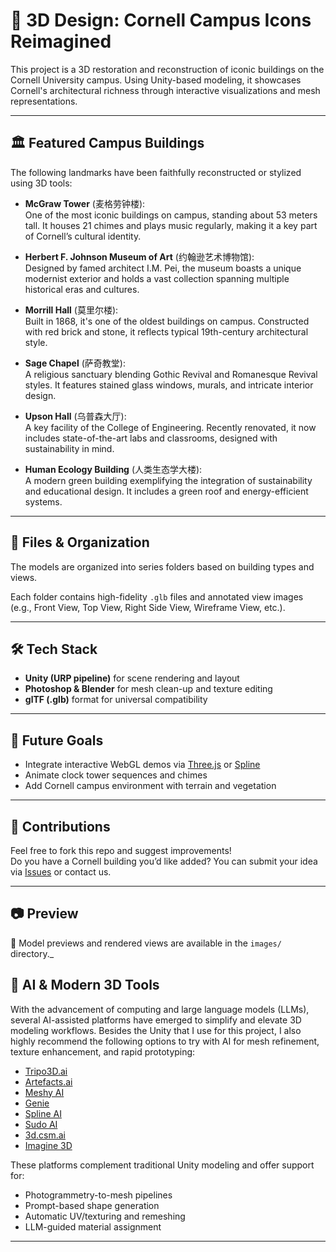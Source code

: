 # 📐 3D Design: Cornell Campus Icons Reimagined

This project is a 3D restoration and reconstruction of iconic buildings on the Cornell University campus. Using Unity-based modeling, it showcases Cornell's architectural richness through interactive visualizations and mesh representations.

---

## 🏛️ Featured Campus Buildings

The following landmarks have been faithfully reconstructed or stylized using 3D tools:

- **McGraw Tower** (麦格劳钟楼):  
  One of the most iconic buildings on campus, standing about 53 meters tall. It houses 21 chimes and plays music regularly, making it a key part of Cornell’s cultural identity.

- **Herbert F. Johnson Museum of Art** (约翰逊艺术博物馆):  
  Designed by famed architect I.M. Pei, the museum boasts a unique modernist exterior and holds a vast collection spanning multiple historical eras and cultures.

- **Morrill Hall** (莫里尔楼):  
  Built in 1868, it's one of the oldest buildings on campus. Constructed with red brick and stone, it reflects typical 19th-century architectural style.

- **Sage Chapel** (萨奇教堂):  
  A religious sanctuary blending Gothic Revival and Romanesque Revival styles. It features stained glass windows, murals, and intricate interior design.

- **Upson Hall** (乌普森大厅):  
  A key facility of the College of Engineering. Recently renovated, it now includes state-of-the-art labs and classrooms, designed with sustainability in mind.

- **Human Ecology Building** (人类生态学大楼):  
  A modern green building exemplifying the integration of sustainability and educational design. It includes a green roof and energy-efficient systems.

---

## 📁 Files & Organization

The models are organized into series folders based on building types and views.

Each folder contains high-fidelity `.glb` files and annotated view images (e.g., Front View, Top View, Right Side View, Wireframe View, etc.).

---

## 🛠️ Tech Stack

- **Unity (URP pipeline)** for scene rendering and layout
- **Photoshop & Blender** for mesh clean-up and texture editing
- **glTF (.glb)** format for universal compatibility

---

## 🎯 Future Goals
- Integrate interactive WebGL demos via [Three.js](https://threejs.org/) or [Spline](https://spline.design/)
- Animate clock tower sequences and chimes
- Add Cornell campus environment with terrain and vegetation

---
## 🤝 Contributions
Feel free to fork this repo and suggest improvements!  
Do you have a Cornell building you’d like added? You can submit your idea via [Issues](https://github.com/) or contact us.

---

## 📷 Preview
📸 Model previews and rendered views are available in the `images/` directory._


## 🧠 AI & Modern 3D Tools

With the advancement of computing and large language models (LLMs), several AI-assisted platforms have emerged to simplify and elevate 3D modeling workflows. Besides the Unity that I use for this project, I also highly recommend the following options to try with AI for mesh refinement, texture enhancement, and rapid prototyping:

- [Tripo3D.ai](https://www.tripo3d.ai/app/)
- [Artefacts.ai](https://artefacts.ai/)
- [Meshy AI](https://www.meshy.ai/discover)
- [Genie](https://lumalabs.ai/genie?view=create)
- [Spline AI](https://spline.design/)
- [Sudo AI](https://www.sudo.ai/)
- [3d.csm.ai](https://3d.csm.ai/)
- [Imagine 3D](https://lumalabs.ai/dashboard/imagine)

These platforms complement traditional Unity modeling and offer support for:

- Photogrammetry-to-mesh pipelines
- Prompt-based shape generation
- Automatic UV/texturing and remeshing
- LLM-guided material assignment

---

